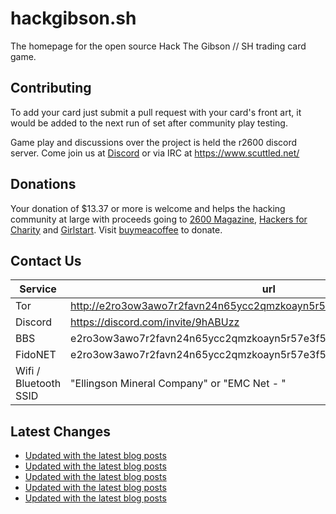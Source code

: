 # hackgibson.sh
The homepage for the open source Hack The Gibson // SH trading card game.


## Contributing

To add your card just submit a pull request with your card's front art, it would be added to the next run of set after community play testing.

Game play and discussions over the project is held the r2600 discord server. Come join us at [Discord](https://discord.com/invite/9hABUzz) or via IRC at https://www.scuttled.net/


## Donations

Your donation of $13.37 or more is welcome and helps the hacking community at large with proceeds going to [2600 Magazine](https://2600.com/), [Hackers for Charity](https://hackersforcharity.org) and [Girlstart](https://girlstart.org).  Visit [buymeacoffee](https://www.buymeacoffee.com/hackgibson.sh) to donate.


## Contact Us

Service | url
-|-
Tor | http://e2ro3ow3awo7r2favn24n65ycc2qmzkoayn5r57e3f56nvjwdcgg32ad.onion
Discord | https://discord.com/invite/9hABUzz
BBS | e2ro3ow3awo7r2favn24n65ycc2qmzkoayn5r57e3f56nvjwdcgg32ad.onion:23
FidoNET | e2ro3ow3awo7r2favn24n65ycc2qmzkoayn5r57e3f56nvjwdcgg32ad.onion:24554
Wifi / Bluetooth SSID | "Ellingson Mineral Company" or "EMC Net - <fidonet address>"

## Latest Changes
<!-- BLOG-POST-LIST:START -->
- [Updated with the latest blog posts](https://github.com/DFW2600/hackgibson.sh/commit/91b4802af7ea595567c0d4ce665195bc52e72108)
- [Updated with the latest blog posts](https://github.com/DFW2600/hackgibson.sh/commit/369e8e4fa0d0ab5869ee8739099485aacea25f98)
- [Updated with the latest blog posts](https://github.com/DFW2600/hackgibson.sh/commit/db46f1496e3fd80507a943caf8cba64fe29e82ae)
- [Updated with the latest blog posts](https://github.com/DFW2600/hackgibson.sh/commit/e77a36af37d609e27e9547e4f7f6db9295e03991)
- [Updated with the latest blog posts](https://github.com/DFW2600/hackgibson.sh/commit/56f7b0d78a89d44de176deac12e996221be1ef1b)
<!-- BLOG-POST-LIST:END -->
